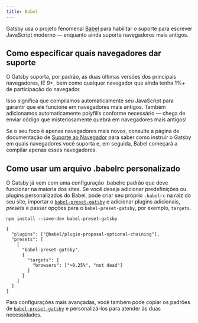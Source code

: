 ```yaml
---
title: Babel
---
```


Gatsby usa o projeto fenomenal [Babel](https://babeljs.io/) para habilitar o suporte para escrever JavaScript moderno — enquanto ainda suporta navegadores mais antigos.

## Como especificar quais navegadores dar suporte

O Gatsby suporta, por padrão, as duas últimas versões dos principais navegadores, IE 9+, bem como qualquer navegador que ainda tenha 1%+ de participação do navegador.

Isso significa que compilamos automaticamente seu JavaScript para garantir que ele funcione em navegadores mais antigos. Também adicionamos automaticamente polyfills conforme necessário — chega de enviar código que misteriosamente quebra em navegadores mais antigos!

Se o seu foco é apenas navegadores mais novos, consulte a página de documentação de [Suporte ao Navegador](/docs/browser-support/) para saber como instruir o Gatsby em quais navegadores você suporta e, em seguida, Babel começará a compilar apenas esses navegadores.

## Como usar um arquivo .babelrc personalizado

O Gatsby já vem com uma configuração .babelrc padrão que deve funcionar na maioria dos sites. Se você deseja adicionar predefinições ou plugins personalizados do Babel, pode criar seu próprio `.babelrc` na raiz do seu site, importar o [`babel-preset-gatsby`](https://github.com/gatsbyjs/gatsby/tree/master/packages/babel-preset-gatsby) e adicionar plugins adicionais, _presets_ e passar opções para o `babel-preset-gatsby`, por exemplo, `targets`.

```shell
npm install --save-dev babel-preset-gatsby
```

<!-- prettier-ignore-start -->
```json:title=.babelrc
{
  "plugins": ["@babel/plugin-proposal-optional-chaining"],
  "presets": [
    [
      "babel-preset-gatsby",
      {
        "targets": {
          "browsers": [">0.25%", "not dead"]
        }
      }
    ]
  ]
}
```
<!-- prettier-ignore-end -->

Para configurações mais avançadas, você também pode copiar os padrões de [`babel-preset-gatsby`](https://github.com/gatsbyjs/gatsby/tree/master/packages/babel-preset-gatsby) e personalizá-los para atender às duas necessidades.
